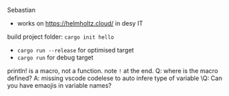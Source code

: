 Sebastian
- works on https://helmholtz.cloud/ in desy IT


build project folder: `cargo init hello`

- `cargo run --release` for optimised target
- `cargo run` for debug target

println! is a macro, not a function. note `!` at the end.
Q: where is the macro defined?
A:
missing vscode codelese to auto infere type of variable
\Q: Can you have emaojis in variable names?
